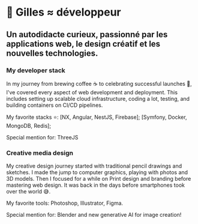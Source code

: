 # 👋 Gilles ≈ développeur

## Un autodidacte curieux, passionné par les applications web, le design créatif et les nouvelles technologies.

### My developer stack

In my journey from brewing coffee ☕️ to celebrating successful launches 🎉,
I've covered every aspect of web development and deployment.
This includes setting up scalable cloud infrastructure,
coding a lot, testing, and building containers on CI/CD pipelines.

My favorite stacks ⭐️:
[NX, Angular, NestJS, Firebase];
[Symfony, Docker, MongoDB, Redis];

Special mention for: ThreeJS

### Creative media design

My creative design journey started with traditional pencil drawings and sketches.
I made the jump to computer graphics, playing with photos and 3D models.
Then I focused for a while on Print design and branding before mastering web design.
It was back in the days before smartphones took over the world 😅.

My favorite tools: Photoshop, Illustrator, Figma.

Special mention for: Blender and new generative AI for image creation!
